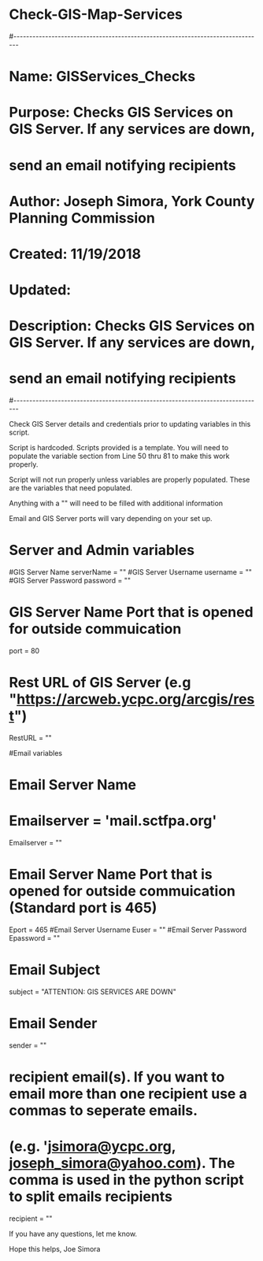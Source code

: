 # Check-GIS-Map-Services

#-------------------------------------------------------------------------------
# Name:        GISServices_Checks
#
# Purpose:     Checks GIS Services on GIS Server. If any services are down,
#              send an email notifying recipients
#
# Author:      Joseph Simora, York County Planning Commission
#
# Created:     11/19/2018
#
# Updated:
#
# Description: Checks GIS Services on GIS Server. If any services are down,
#              send an email notifying recipients
#-------------------------------------------------------------------------------

Check GIS Server details and credentials prior to updating variables in this script.

Script is hardcoded. Scripts provided is a template. You will need to populate the variable section from Line 50 thru 81 to make this work properly.

Script will not run properly unless variables are properly populated. These are the variables that need populated.

Anything with a "" will need to be filled with additional information

Email and GIS Server ports will vary depending on your set up.

# Server and Admin variables
#GIS Server Name
serverName = ""
#GIS Server Username
username = ""
#GIS Server Password
password = ""
# GIS Server Name Port that is opened for outside commuication
port = 80

# Rest URL of GIS Server (e.g "https://arcweb.ycpc.org/arcgis/rest")
RestURL = ""

#Email variables
# Email Server Name
# Emailserver = 'mail.sctfpa.org'
Emailserver = ""
# Email Server Name Port that is opened for outside commuication (Standard port is 465)
Eport = 465
#Email Server Username
Euser = ""
#Email Server Password
Epassword = ""
# Email Subject
subject = "ATTENTION: GIS SERVICES ARE DOWN"
# Email Sender
sender = ""
# recipient email(s). If you want to email more than one recipient use a commas to seperate emails.
# (e.g. 'jsimora@ycpc.org, joseph_simora@yahoo.com). The comma is used in the python script to split emails recipients
recipient = ""

If you have any questions, let me know. 

Hope this helps,
Joe Simora


